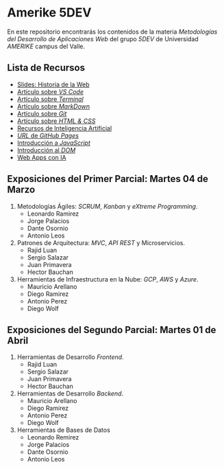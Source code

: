 # Amerike 5DEV

En este repositorio encontrarás los contenidos de la materia _Metodologías del Desarrollo de Aplicaciones Web_ del grupo _5DEV_ de Universidad _AMERIKE_ campus del Valle.

## Lista de Recursos

- [Slides: Historia de la Web](https://www.figma.com/proto/e84kwrOJGKdVQ1XC13z45E/Historia-de-la-Web?node-id=2-2)
- [Artículo sobre _VS Code_](https://jonmircha.com/vscode)
- [Artículo sobre _Terminal_](https://jonmircha.com/terminal)
- [Artículo sobre _MarkDown_](https://jonmircha.com/markdown)
- [Artículo sobre _Git_](https://jonmircha.com/git)
- [Artículo sobre _HTML & CSS_](https://jonmircha.com/html)
- [Recursos de Inteligencia Artificial](./mds/IA.md)
- [_URL_ de _GitHub Pages_](https://jonmircha.github.io/amerike-5dev/)
- [Introducción a _JavaScript_](./mds/intro-js.md)
- [Introducción al _DOM_](./mds/dom.md)
- [Web Apps con IA](./mds/apps-ia.md)

## Exposiciones del Primer Parcial: Martes 04 de Marzo

1. Metodologías Ágiles: _SCRUM_, _Kanban_ y _eXtreme Programming_.
   - Leonardo Ramirez
   - Jorge Palacios
   - Dante Osornio
   - Antonio Leos
1. Patrones de Arquitectura: _MVC_, _API REST_ y Microservicios.
   - Rajid Luan
   - Sergio Salazar
   - Juan Primavera
   - Hector Bauchan
1. Herramientas de Infraestructura en la Nube: _GCP_, _AWS_ y _Azure_.
   - Mauricio Arellano
   - Diego Ramirez
   - Antonio Perez
   - Diego Wolf

## Exposiciones del Segundo Parcial: Martes 01 de Abril

1. Herramientas de Desarrollo _Frontend_.
   - Rajid Luan
   - Sergio Salazar
   - Juan Primavera
   - Hector Bauchan
1. Herramientas de Desarrollo _Backend_.
   - Mauricio Arellano
   - Diego Ramirez
   - Antonio Perez
   - Diego Wolf
1. Herramientas de Bases de Datos
   - Leonardo Remirez
   - Jorge Palacios
   - Dante Osornio
   - Antonio Leos
